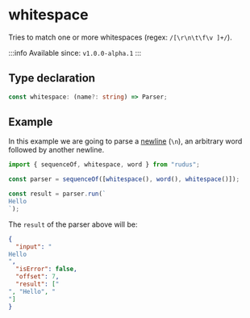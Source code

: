 # whitespace

Tries to match one or more whitespaces (regex: `/[\r\n\t\f\v ]+/`).

:::info
Available since: `v1.0.0-alpha.1`
:::

## Type declaration

```ts
const whitespace: (name?: string) => Parser;
```

## Example

In this example we are going to parse a [newline](https://en.wikipedia.org/wiki/Newline) (`\n`), an arbitrary word followed by another newline.

```ts
import { sequenceOf, whitespace, word } from "rudus";

const parser = sequenceOf([whitespace(), word(), whitespace()]);

const result = parser.run(`
Hello
`);
```

The `result` of the parser above will be:

```json
{
  "input": "
Hello
",
  "isError": false,
  "offset": 7,
  "result": ["
", "Hello", "
"]
}
```

